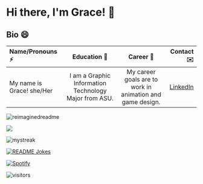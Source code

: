 # Hi there, I'm Grace! 👋
 
## Bio 😄 

|Name/Pronouns ⚡         |   Education 🌱                                        |   Career 🔭                                               |  Contact ✉️      |
| :---                     |    :----:                                             |    :----:                                                 |          ---:     |
|My name is Grace! she/Her | I am a Graphic Information Technology Major from ASU. | My career goals are to work in animation and game design. | [LinkedIn](https://linkedin.com/in/grace-graham-685465181/) |

<p float="left">      
    <img src="https://myreadme.vercel.app/api/embed/gtgraha1?panels=userstatistics,toprepositories,toplanguages,commitgraph" alt="reimaginedreadme" />
</p>

<p float="left">  
    <img src="https://github-profile-trophy.vercel.app/?username=gtgraha1&theme=juicyfresh&no-bg=true" />
</p>

<p float="left">  
    <img src="https://github-readme-streak-stats.herokuapp.com/?user=gtgraha1&theme=tokyonight" alt="mystreak"/>
</p>

<p float="right">  
    <a href="https://readme-jokes.vercel.app"><img src="https://readme-jokes.vercel.app/api" alt="README Jokes"></a>
</p>


[![Spotify](https://novatorem.bgstatic.vercel.app/api/spotify)](https://open.spotify.com/artist/6hyCmqlpgEhkMKKr65sFgI)

![visitors](https://visitor-badge.laobi.icu/badge?page_id=gtgraha1.gtgraha1)



